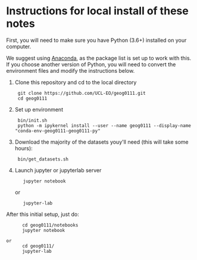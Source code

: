 
# Instructions for local install of these notes

First, you will need to make sure you have Python (3.6+) installed on your computer. 

We suggest using [Anaconda](https://docs.anaconda.com/anaconda/install), as the package list is set up to work with this. If you choose another version of Python, you will need to convert the environment files and modify the instructions below.

1. Clone this repository and cd to the local directory

        git clone https://github.com/UCL-EO/geog0111.git
        cd geog0111

2. Set up environment

        bin/init.sh  
        python -m ipykernel install --user --name geog0111 --display-name "conda-env-geog0111-geog0111-py"

3. Download the majority of the datasets youy'll need (this will take some hours):

        bin/get_datasets.sh
    
4. Launch jupyter or jupyterlab server


          jupyter notebook
    
    or
  
          jupyter-lab


After this initial setup, just do:

          cd geog0111/notebooks
          jupyter notebook
    
    or
          cd geog0111/
          jupyter-lab
